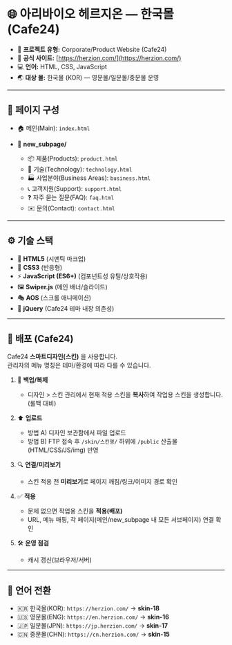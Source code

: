 # 🌐 아리바이오 헤르지온 — 한국몰 (Cafe24)

- 🏢 **프로젝트 유형:** Corporate/Product Website (Cafe24)  
- 🔗 **공식 사이트:** [https://herzion.com/](https://herzion.com/)  
- 💻 **언어:** HTML, CSS, JavaScript  
- 🌏 **대상 몰:** 한국몰 (KOR) — 영문몰/일문몰/중문몰 운영  

---

## 📄 페이지 구성
- 🏠 메인(Main): `index.html`  

- 📂 **new_subpage/**
  - 📦 제품(Products): `product.html`  
  - 🔬 기술(Technology): `technology.html`  
  - 🏭 사업분야(Business Areas): `business.html`  
  - 📞 고객지원(Support): `support.html`  
  - ❓ 자주 묻는 질문(FAQ): `faq.html`  
  - ✉️ 문의(Contact): `contact.html`  

---

## ⚙️ 기술 스택
- 📝 **HTML5** (시맨틱 마크업)  
- 🎨 **CSS3** (반응형)  
- ⚡ **JavaScript (ES6+)** (컴포넌트성 유틸/상호작용)  
- 🖼️ **Swiper.js** (메인 배너/슬라이드)  
- 🎭 **AOS** (스크롤 애니메이션)  
- 🧩 **jQuery** (Cafe24 테마 내장 의존성)  

---

## 🚀 배포 (Cafe24)

Cafe24 **스마트디자인(스킨)** 을 사용합니다.  
관리자의 메뉴 명칭은 테마/환경에 따라 다를 수 있습니다.  

1. 📂 **백업/복제**  
   - 디자인 > 스킨 관리에서 현재 적용 스킨을 **복사**하여 작업용 스킨을 생성합니다. (롤백 대비)

2. ⬆️ **업로드**  
   - 방법 A) 디자인 보관함에서 파일 업로드  
   - 방법 B) FTP 접속 후 `/skin/스킨명/` 하위에 `/public` 산출물(HTML/CSS/JS/img) 반영  

3. 🔍 **연결/미리보기**  
   - 스킨 적용 전 **미리보기**로 페이지 깨짐/링크/이미지 경로 확인  

4. ✅ **적용**  
   - 문제 없으면 작업용 스킨을 **적용(배포)**  
   - URL, 메뉴 매핑, 각 페이지(메인/new_subpage 내 모든 서브페이지) 연결 확인  

5. 🛠️ **운영 점검**  
   - 캐시 갱신(브라우저/서버)  

---

## 🔁 언어 전환
- 🇰🇷 한국몰(KOR): `https://herzion.com/` → **skin-18**  
- 🇺🇸 영문몰(ENG): `https://en.herzion.com/` → **skin-16**  
- 🇯🇵 일문몰(JPN): `https://jp.herzion.com/` → **skin-17**  
- 🇨🇳 중문몰(CHN): `https://cn.herzion.com/` → **skin-15**  
